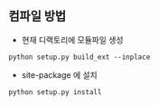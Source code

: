 ## 컴파일 방법

- 현재 디랙토리에 모듈파일 생성  
```
python setup.py build_ext --inplace
```
- site-package 에 설치
```
python setup.py install
```